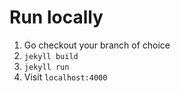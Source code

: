 # Run locally

1. Go checkout your branch of choice
2. `jekyll build`
3. `jekyll run`
4. Visit `localhost:4000`
